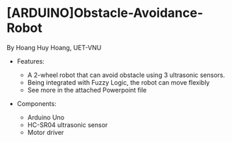 # [ARDUINO]Obstacle-Avoidance-Robot
By Hoang Huy Hoang, UET-VNU

- Features:
  + A 2-wheel robot that can avoid obstacle using 3 ultrasonic sensors.
  + Being integrated with Fuzzy Logic, the robot can move flexibly
  + See more in the attached Powerpoint file
  
- Components:
  + Arduino Uno
  + HC-SR04 ultrasonic sensor
  + Motor driver


